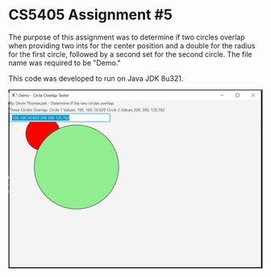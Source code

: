 # CS5405 Assignment #5

The purpose of this assignment was to determine if two circles overlap when providing two ints for the center position and a double for the radius for the first circle, followed by a second set for the second circle. The file name was required to be "Demo."

This code was developed to run on Java JDK 8u321.

![](https://github.com/dthomeczek/CS5405-SP2022-HW5/blob/main/Sample%20Output.PNG)
